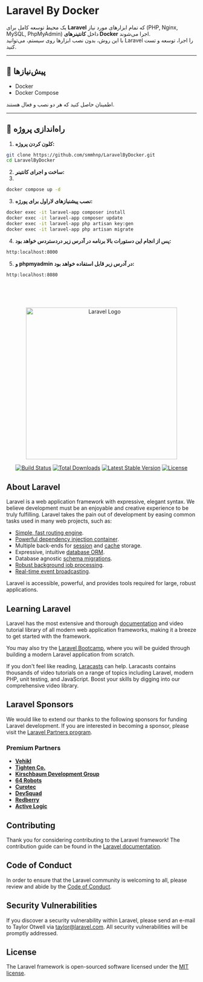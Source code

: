 # Laravel By Docker

یک محیط توسعه کامل برای **Laravel** که تمام ابزارهای مورد نیاز (PHP, Nginx, MySQL, PhpMyAdmin) داخل **کانتینرهای Docker** اجرا می‌شوند.  
با این روش، بدون نصب ابزارها روی سیستم، می‌توانید Laravel را اجرا، توسعه و تست کنید.

---

## 🔧 پیش‌نیازها

- Docker
- Docker Compose  

اطمینان حاصل کنید که هر دو نصب و فعال هستند.

---

## 🚀 راه‌اندازی پروژه

1. **کلون کردن پروژه:**

```bash
git clone https://github.com/smmhnp/LaravelByDocker.git
cd LaravelByDocker
```

2. **ساخت و اجرای کانتینر:**
3. 
```bash
docker compose up -d
```

3. **نصب پیشنیازهای لاراول برای پورژه:**

```bash
docker exec -it laravel-app composer install
docker exec -it laravel-app composer update
docker exec -it laravel-app php artisan key:gen
docker exec -it laravel-app php artisan migrate
```


4. **پس از انجام این دستورات بالا برنامه در آدرس زیر دردستردس خواهد بود:**

```bash
http:localhost:8000
```


5. **و phpmyadmin در آدرس زبر قابل استفاده خواهد بود:**

```bash
http:localhost:8080
```


<br><br><br>
<p align="center"><a href="https://laravel.com" target="_blank"><img src="https://raw.githubusercontent.com/laravel/art/master/logo-lockup/5%20SVG/2%20CMYK/1%20Full%20Color/laravel-logolockup-cmyk-red.svg" width="400" alt="Laravel Logo"></a></p>

<p align="center">
<a href="https://github.com/laravel/framework/actions"><img src="https://github.com/laravel/framework/workflows/tests/badge.svg" alt="Build Status"></a>
<a href="https://packagist.org/packages/laravel/framework"><img src="https://img.shields.io/packagist/dt/laravel/framework" alt="Total Downloads"></a>
<a href="https://packagist.org/packages/laravel/framework"><img src="https://img.shields.io/packagist/v/laravel/framework" alt="Latest Stable Version"></a>
<a href="https://packagist.org/packages/laravel/framework"><img src="https://img.shields.io/packagist/l/laravel/framework" alt="License"></a>
</p>

## About Laravel

Laravel is a web application framework with expressive, elegant syntax. We believe development must be an enjoyable and creative experience to be truly fulfilling. Laravel takes the pain out of development by easing common tasks used in many web projects, such as:

- [Simple, fast routing engine](https://laravel.com/docs/routing).
- [Powerful dependency injection container](https://laravel.com/docs/container).
- Multiple back-ends for [session](https://laravel.com/docs/session) and [cache](https://laravel.com/docs/cache) storage.
- Expressive, intuitive [database ORM](https://laravel.com/docs/eloquent).
- Database agnostic [schema migrations](https://laravel.com/docs/migrations).
- [Robust background job processing](https://laravel.com/docs/queues).
- [Real-time event broadcasting](https://laravel.com/docs/broadcasting).

Laravel is accessible, powerful, and provides tools required for large, robust applications.

## Learning Laravel

Laravel has the most extensive and thorough [documentation](https://laravel.com/docs) and video tutorial library of all modern web application frameworks, making it a breeze to get started with the framework.

You may also try the [Laravel Bootcamp](https://bootcamp.laravel.com), where you will be guided through building a modern Laravel application from scratch.

If you don't feel like reading, [Laracasts](https://laracasts.com) can help. Laracasts contains thousands of video tutorials on a range of topics including Laravel, modern PHP, unit testing, and JavaScript. Boost your skills by digging into our comprehensive video library.

## Laravel Sponsors

We would like to extend our thanks to the following sponsors for funding Laravel development. If you are interested in becoming a sponsor, please visit the [Laravel Partners program](https://partners.laravel.com).

### Premium Partners

- **[Vehikl](https://vehikl.com)**
- **[Tighten Co.](https://tighten.co)**
- **[Kirschbaum Development Group](https://kirschbaumdevelopment.com)**
- **[64 Robots](https://64robots.com)**
- **[Curotec](https://www.curotec.com/services/technologies/laravel)**
- **[DevSquad](https://devsquad.com/hire-laravel-developers)**
- **[Redberry](https://redberry.international/laravel-development)**
- **[Active Logic](https://activelogic.com)**

## Contributing

Thank you for considering contributing to the Laravel framework! The contribution guide can be found in the [Laravel documentation](https://laravel.com/docs/contributions).

## Code of Conduct

In order to ensure that the Laravel community is welcoming to all, please review and abide by the [Code of Conduct](https://laravel.com/docs/contributions#code-of-conduct).

## Security Vulnerabilities

If you discover a security vulnerability within Laravel, please send an e-mail to Taylor Otwell via [taylor@laravel.com](mailto:taylor@laravel.com). All security vulnerabilities will be promptly addressed.

## License

The Laravel framework is open-sourced software licensed under the [MIT license](https://opensource.org/licenses/MIT).
